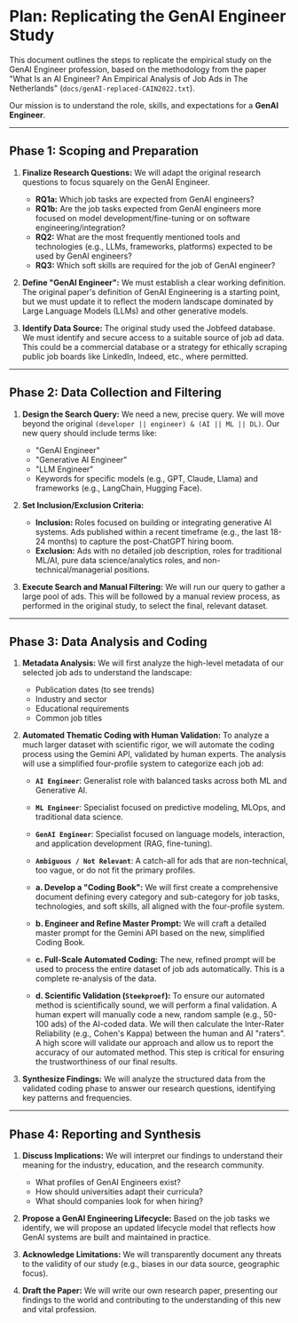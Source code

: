 # Plan: Replicating the GenAI Engineer Study

This document outlines the steps to replicate the empirical study on the GenAI Engineer profession, based on the methodology from the paper "What Is an AI Engineer? An Empirical Analysis of Job Ads in The Netherlands" (`docs/genAI-replaced-CAIN2022.txt`).

Our mission is to understand the role, skills, and expectations for a **GenAI Engineer**.

---

## Phase 1: Scoping and Preparation

1.  **Finalize Research Questions:** We will adapt the original research questions to focus squarely on the GenAI Engineer.

    - **RQ1a:** Which job tasks are expected from GenAI engineers?
    - **RQ1b:** Are the job tasks expected from GenAI engineers more focused on model development/fine-tuning or on software engineering/integration?
    - **RQ2:** What are the most frequently mentioned tools and technologies (e.g., LLMs, frameworks, platforms) expected to be used by GenAI engineers?
    - **RQ3:** Which soft skills are required for the job of GenAI engineer?

2.  **Define "GenAI Engineer":** We must establish a clear working definition. The original paper's definition of GenAI Engineering is a starting point, but we must update it to reflect the modern landscape dominated by Large Language Models (LLMs) and other generative models.

3.  **Identify Data Source:** The original study used the Jobfeed database. We must identify and secure access to a suitable source of job ad data. This could be a commercial database or a strategy for ethically scraping public job boards like LinkedIn, Indeed, etc., where permitted.

---

## Phase 2: Data Collection and Filtering

1.  **Design the Search Query:** We need a new, precise query. We will move beyond the original `(developer || engineer) & (AI || ML || DL)`. Our new query should include terms like:

    - "GenAI Engineer"
    - "Generative AI Engineer"
    - "LLM Engineer"
    - Keywords for specific models (e.g., GPT, Claude, Llama) and frameworks (e.g., LangChain, Hugging Face).

2.  **Set Inclusion/Exclusion Criteria:**

    - **Inclusion:** Roles focused on building or integrating generative AI systems. Ads published within a recent timeframe (e.g., the last 18-24 months) to capture the post-ChatGPT hiring boom.
    - **Exclusion:** Ads with no detailed job description, roles for traditional ML/AI, pure data science/analytics roles, and non-technical/managerial positions.

3.  **Execute Search and Manual Filtering:** We will run our query to gather a large pool of ads. This will be followed by a manual review process, as performed in the original study, to select the final, relevant dataset.

---

## Phase 3: Data Analysis and Coding

1.  **Metadata Analysis:** We will first analyze the high-level metadata of our selected job ads to understand the landscape:

    - Publication dates (to see trends)
    - Industry and sector
    - Educational requirements
    - Common job titles

2.  **Automated Thematic Coding with Human Validation:** To analyze a much larger dataset with scientific rigor, we will automate the coding process using the Gemini API, validated by human experts. The analysis will use a simplified four-profile system to categorize each job ad:

    - **`AI Engineer`**: Generalist role with balanced tasks across both ML and Generative AI.
    - **`ML Engineer`**: Specialist focused on predictive modeling, MLOps, and traditional data science.
    - **`GenAI Engineer`**: Specialist focused on language models, interaction, and application development (RAG, fine-tuning).
    - **`Ambiguous / Not Relevant`**: A catch-all for ads that are non-technical, too vague, or do not fit the primary profiles.

    - **a. Develop a "Coding Book":** We will first create a comprehensive document defining every category and sub-category for job tasks, technologies, and soft skills, all aligned with the four-profile system.
    - **b. Engineer and Refine Master Prompt:** We will craft a detailed master prompt for the Gemini API based on the new, simplified Coding Book.
    - **c. Full-Scale Automated Coding:** The new, refined prompt will be used to process the entire dataset of job ads automatically. This is a complete re-analysis of the data.
    - **d. Scientific Validation (`Steekproef`):** To ensure our automated method is scientifically sound, we will perform a final validation. A human expert will manually code a new, random sample (e.g., 50-100 ads) of the AI-coded data. We will then calculate the Inter-Rater Reliability (e.g., Cohen's Kappa) between the human and AI "raters". A high score will validate our approach and allow us to report the accuracy of our automated method. This step is critical for ensuring the trustworthiness of our final results.

3.  **Synthesize Findings:** We will analyze the structured data from the validated coding phase to answer our research questions, identifying key patterns and frequencies.

---

## Phase 4: Reporting and Synthesis

1.  **Discuss Implications:** We will interpret our findings to understand their meaning for the industry, education, and the research community.

    - What profiles of GenAI Engineers exist?
    - How should universities adapt their curricula?
    - What should companies look for when hiring?

2.  **Propose a GenAI Engineering Lifecycle:** Based on the job tasks we identify, we will propose an updated lifecycle model that reflects how GenAI systems are built and maintained in practice.

3.  **Acknowledge Limitations:** We will transparently document any threats to the validity of our study (e.g., biases in our data source, geographic focus).

4.  **Draft the Paper:** We will write our own research paper, presenting our findings to the world and contributing to the understanding of this new and vital profession.

